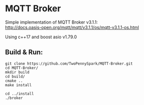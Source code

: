 # MQTT Broker

Simple implementation of MQTT Broker v3.1.1:  
http://docs.oasis-open.org/mqtt/mqtt/v3.1.1/os/mqtt-v3.1.1-os.html  

Using c++17 and boost asio v1.79.0  
  
## Build & Run:  
```
git clone https://github.com/TwoPennySpark/MQTT-Broker.git  
cd MQTT-Broker/  
mkdir build  
cd build/  
cmake ..  
make install  
  
cd ../install  
./broker  
```

